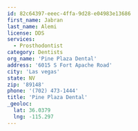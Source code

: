 ```yaml
---
id: 82c64397-eeec-4ffa-9d28-e04983e13686
first_name: Jabran
last_name: Alemi
license: DDS
services:
  - Prosthodontist
category: Dentists
org_name: 'Pine Plaza Dental'
address: '6015 S Fort Apache Road'
city: 'Las vegas'
state: NV
zip: '89148'
phone: '(702) 473-1444'
title: 'Pine Plaza Dental'
_geoloc:
  lat: 36.0379
  lng: -115.297
---
```

